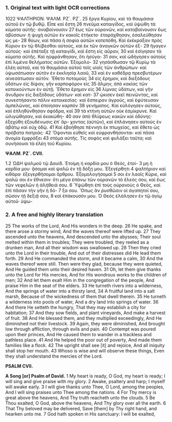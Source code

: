 ### 1. Original text with light OCR corrections

1022               ΨΑΛΤΗΡΙΟΝ.        ΨΑΛΜ. ΡΖ´. ΡΖ´.
25 ἔργα Κυρίου, καὶ τὰ θαυμάσια αὐτοῦ ἐν τῷ βυθῷ. Εἶπε καὶ ἔστη
26 πνεῦμα καταιγίδος, καὶ ὑψώθη τὰ κύματα αὐτῆς· ἀναβαίνουσιν
27 ἕως τῶν οὐρανῶν, καὶ καταβαίνουσιν ἕως ἀβύσσων· ἡ ψυχὴ αὐτῶν ἐν κακοῖς ἐτήκετο· ἐταράχθησαν, ἐσαλεύθησαν ὡς με-
28 θύων, καὶ πᾶσα ἡ σοφία αὐτῶν κατεπόθη. Καὶ ἐκέκραξαν πρὸς
   Κύριον ἐν τῷ θλίβεσθαι αὐτούς, καὶ ἐκ τῶν ἀναγκῶν αὐτῶν ἐξ-
29 ἤγαγεν αὐτούς· καὶ ἐπέταξε τῇ καταιγίδι, καὶ ἔστη εἰς αὔραν,
30 καὶ ἐσίγησαν τὰ κύματα αὐτῆς. Καὶ ηὐφράνθησαν, ὅτι ἡσύγα-
31 σαν, καὶ ὡδήγησεν αὐτοὺς ἐπὶ λιμένα θελήματος αὐτῶν. Ἐξομολο-
32 γησάσθωσαν τῷ Κυρίῳ τὰ ἐλέη αὐτοῦ, καὶ τὰ θαυμάσια αὐτοῦ
   τοῖς υἱοῖς τῶν ἀνθρώπων· καὶ ὑψωσάτωσαν αὐτὸν ἐν ἐκκλησίᾳ λαοῦ,
33 καὶ ἐν καθέδρᾳ πρεσβυτέρων αἰνεσάτωσαν αὐτόν. Ἔθετο ποταμοὺς
34 εἰς ἔρημον, καὶ διεξόδους ὑδάτων εἰς δίψαν, γῆν καρποφόρον εἰς
35 ἅλμην, ἀπὸ κακίας τῶν κατοικούντων ἐν αὐτῇ. Ἔθετο ἔρημον εἰς
36 λίμνας ὑδάτων, καὶ γῆν ἄνυδρον εἰς διεξόδους ὑδάτων· καὶ κατ-
37 ῴκισεν ἐκεῖ πεινῶντας, καὶ συνεστήσαντο πόλιν κατοικεσίας· καὶ
   ἔσπειραν ἀγρούς, καὶ ἐφύτευσαν ἀμπελῶνας, καὶ ἐποίησαν καρπὸν
38 γενήματος. Καὶ εὐλόγησεν αὐτοὺς, καὶ ἐπληθύνθησαν σφόδρα, καὶ
39 τὰ κτήνη αὐτῶν οὐκ ἐσμίκρυνε. Καὶ ὠλιγώθησαν, καὶ ἐκακώθη-
40 σαν ἀπὸ θλίψεως κακῶν καὶ ὀδύνης· ἐξεχύθη ἐξουδένωσις ἐπ᾽ ἄρ-
   χοντας (αὐτῶν), καὶ ἐπλάνησεν αὐτοὺς ἐν ἀβάτῳ καὶ οὐχ ὁδῷ.
41 Καὶ ἐβοήθησε πέννητι ἐκ πτωχείας, καὶ ἔθετο ὡς πρόβατα πατριὰς·
42 Ὄψονται εὐθεῖς καὶ εὐφρανθήσονται· καὶ πᾶσα ἀνομία ἐμφράξει
43 στόμα αὐτῆς. Τίς σοφὸς καὶ φυλάξει ταῦτα; καὶ συνήσουσι τὰ
   ἐλέη τοῦ Κυρίου.

**ΨΑΛΜ. ΡΖ´. CVII.**

1.2 ὨΔΗ ψαλμοῦ τῷ Δαυίδ. Ἑτοίμη ἡ καρδία μου ὁ Θεός, ἑτοί-
3 μη ἡ καρδία μου· ᾄσομαι καὶ ψαλῶ ἐν τῇ δόξῃ μου. Ἐξεγέρθητι
4 ψαλτήριον καὶ κιθάρα· ἐξεγερθήσομαι ὄρθρου. Ἐξομολογήσομαί
5 σοι ἐν λαοῖς Κύριε, καὶ ψαλῶ σοι ἐν ἔθνεσιν· ὅτι μέγα ἐπάνω
   τῶν οὐρανῶν τὸ ἔλεός σου, καὶ ἕως τῶν νεφελῶν ἡ ἀλήθειά σου.
6 Ὑψώθητι ἐπὶ τοὺς οὐρανοὺς ὁ Θεός, καὶ ἐπὶ πᾶσαν τὴν γῆν ἡ δό-
7 ξα σου. Ὄπως ἂν ῥυσθῶσιν οἱ ἀγαπητοί σου, σῶσον τῇ δεξιᾷ σου,
8 καὶ ἐπάκουσόν μου. Ὁ Θεὸς ἐλάλησεν ἐν τῷ ἁγίῳ αὐτοῦ· ὑψω-

### 2. A free and highly literary translation

25 The works of the Lord,
    And His wonders in the deep.
26 He spake, and there arose a stormy wind,
    And the waves thereof were lifted up.
27 They ascended unto the heavens,
    And descended unto the abysses;
    Their soul melted within them in troubles;
    They were troubled, they reeled as a drunken man,
    And all their wisdom was swallowed up.
28 Then they cried unto the Lord in their trouble,
    And out of their distresses did He lead them forth.
29 And He commanded the storm, and it became a calm,
30 And the waves thereof were still.
    Then were they glad, because they were quieted,
    And He guided them unto their desired haven.
31 Oh, let them give thanks unto the Lord for His mercies,
    And for His wondrous works to the children of men;
32 And let them exalt Him in the congregation of the people,
    And praise Him in the seat of the elders.
33 He turneth rivers into a wilderness,
    And the springs of water into a thirsty land,
34 A fruitful land into a salt marsh,
    Because of the wickedness of them that dwell therein.
35 He turneth a wilderness into pools of water,
    And a dry land into springs of water.
36 And there He setteth the hungry,
    That they may establish a city for habitation;
37 And they sow fields, and plant vineyards,
    And make a harvest of fruit.
38 And He blessed them, and they multiplied exceedingly,
    And He diminished not their livestock.
39 Again, they were diminished,
    And brought low through affliction, through evils and pain.
40 Contempt was poured upon their princes,
    And He caused them to wander in a trackless and pathless place.
41 And He helped the poor out of poverty,
    And made them families like a flock.
42 The upright shall see [it] and rejoice,
    And all iniquity shall stop her mouth.
43 Whoso is wise and will observe these things,
    Even they shall understand the mercies of the Lord.

**PSALM CVII.**

**A Song [or] Psalm of David.**
1 My heart is ready, O God, my heart is ready;
    I will sing and give praise with my glory.
2 Awake, psaltery and harp;
    I myself will awake early.
3 I will give thanks unto Thee, O Lord, among the peoples,
    And I will sing praises unto Thee among the nations.
4 For Thy mercy is great above the heavens,
    And Thy truth reacheth unto the clouds.
5 Be Thou exalted, O God, above the heavens,
    And Thy glory over all the earth.
6 That Thy beloved may be delivered,
    Save [them] by Thy right hand, and hearken unto me.
7 God hath spoken in His sanctuary:
    I will be exalted,